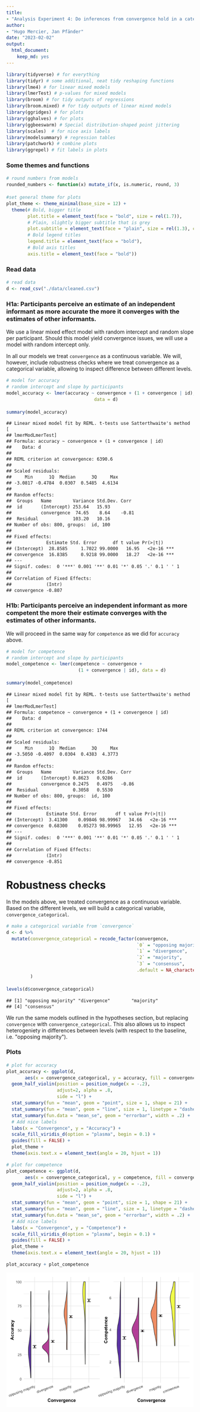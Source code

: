 ```yaml
---
title: 
- "Analysis Experiment 4: Do inferences from convergence hold in a categorical choice setting?"
author: 
- "Hugo Mercier, Jan Pfänder" 
date: "2023-02-02"
output: 
  html_document: 
    keep_md: yes
---
```





```r
library(tidyverse) # for everything
library(tidyr) # some additional, neat tidy reshaping functions
library(lme4) # for linear mixed models
library(lmerTest) # p-values for mixed models
library(broom) # for tidy outputs of regressions
library(broom.mixed) # for tidy outputs of linear mixed models
library(ggridges) # for plots
library(gghalves) # for plots
library(ggbeeswarm) # Special distribution-shaped point jittering
library(scales)  # for nice axis labels
library(modelsummary) # regression tables
library(patchwork) # combine plots
library(ggrepel) # fit labels in plots 
```

### Some themes and functions


```r
# round numbers from models
rounded_numbers <- function(x) mutate_if(x, is.numeric, round, 3)

#set general theme for plots
plot_theme <- theme_minimal(base_size = 12) +
  theme(# Bold, bigger title
        plot.title = element_text(face = "bold", size = rel(1.7)),
        # Plain, slightly bigger subtitle that is grey
        plot.subtitle = element_text(face = "plain", size = rel(1.3), color = "grey70"),
        # Bold legend titles
        legend.title = element_text(face = "bold"),
        # Bold axis titles
        axis.title = element_text(face = "bold"))
```

### Read data

```r
# read data
d <- read_csv("./data/cleaned.csv")
```

### H1a: Participants perceive an estimate of an independent informant as more accurate the more it converges with the estimates of other informants.

We use a linear mixed effect model with random intercept and random slope per participant. Should this model yield convergence issues, we will use a model with random intercept only. 

In all our models we treat `convergence` as a continuous variable. We will, however, include robustness checks where we treat convergence as a categorical variable, allowing to inspect difference between different levels. 


```r
# model for accuracy
# random intercept and slope by participants
model_accuracy <- lmer(accuracy ~ convergence + (1 + convergence | id), 
                                 data = d)

summary(model_accuracy)
```

```
## Linear mixed model fit by REML. t-tests use Satterthwaite's method [
## lmerModLmerTest]
## Formula: accuracy ~ convergence + (1 + convergence | id)
##    Data: d
## 
## REML criterion at convergence: 6390.6
## 
## Scaled residuals: 
##     Min      1Q  Median      3Q     Max 
## -3.0817 -0.4784  0.0307  0.5485  4.6134 
## 
## Random effects:
##  Groups   Name        Variance Std.Dev. Corr 
##  id       (Intercept) 253.64   15.93         
##           convergence  74.65    8.64    -0.81
##  Residual             103.20   10.16         
## Number of obs: 800, groups:  id, 100
## 
## Fixed effects:
##             Estimate Std. Error      df t value Pr(>|t|)    
## (Intercept)  28.8585     1.7022 99.0000   16.95   <2e-16 ***
## convergence  16.8385     0.9218 99.0000   18.27   <2e-16 ***
## ---
## Signif. codes:  0 '***' 0.001 '**' 0.01 '*' 0.05 '.' 0.1 ' ' 1
## 
## Correlation of Fixed Effects:
##             (Intr)
## convergence -0.807
```


### H1b: Participants perceive an independent informant as more competent the more their estimate converges with the estimates of other informants.

We will proceed in the same way for `competence` as we did for `accuracy` above.


```r
# model for competence
# random intercept and slope by participants
model_competence <- lmer(competence ~ convergence + 
                           (1 + convergence | id), data = d)

summary(model_competence)
```

```
## Linear mixed model fit by REML. t-tests use Satterthwaite's method [
## lmerModLmerTest]
## Formula: competence ~ convergence + (1 + convergence | id)
##    Data: d
## 
## REML criterion at convergence: 1744
## 
## Scaled residuals: 
##     Min      1Q  Median      3Q     Max 
## -3.5050 -0.4097  0.0304  0.4383  4.3773 
## 
## Random effects:
##  Groups   Name        Variance Std.Dev. Corr 
##  id       (Intercept) 0.8623   0.9286        
##           convergence 0.2475   0.4975   -0.86
##  Residual             0.3058   0.5530        
## Number of obs: 800, groups:  id, 100
## 
## Fixed effects:
##             Estimate Std. Error       df t value Pr(>|t|)    
## (Intercept)  3.41300    0.09846 98.99967   34.66   <2e-16 ***
## convergence  0.68300    0.05273 98.99965   12.95   <2e-16 ***
## ---
## Signif. codes:  0 '***' 0.001 '**' 0.01 '*' 0.05 '.' 0.1 ' ' 1
## 
## Correlation of Fixed Effects:
##             (Intr)
## convergence -0.851
```

# Robustness checks

In the models above, we treated convergence as a continuous variable. Based on the different levels, we will build a categorical variable, `convergence_categorical`. 


```r
# make a categorical variable from `convergence`
d <- d %>% 
  mutate(convergence_categorical = recode_factor(convergence, 
                                                 `0` = "opposing majority", 
                                                 `1` = "divergence", 
                                                 `2` = "majority", 
                                                 `3` = "consensus",
                                                 .default = NA_character_)
         )

levels(d$convergence_categorical)
```

```
## [1] "opposing majority" "divergence"        "majority"         
## [4] "consensus"
```


We run the same models outlined in the hypotheses section, but replacing `convergence` with `convergence_categorical`. This also allows us to inspect heterogeniety in differences between levels (with respect to the baseline, i.e. "opposing majority"). 


### Plots


```r
# plot for accuracy
plot_accuracy <- ggplot(d,
       aes(x = convergence_categorical, y = accuracy, fill = convergence_categorical)) +
  geom_half_violin(position = position_nudge(x = -.2),
                   adjust=2, alpha = .8,
                   side = "l") +
  stat_summary(fun = "mean", geom = "point", size = 1, shape = 21) +
  stat_summary(fun = "mean", geom = "line", size = 1, linetype = "dashed") +
  stat_summary(fun.data = "mean_se", geom = "errorbar", width = .2) +
  # Add nice labels
  labs(x = "Convergence", y = "Accuracy") +
  scale_fill_viridis_d(option = "plasma", begin = 0.1) +
  guides(fill = FALSE) +
  plot_theme + 
  theme(axis.text.x = element_text(angle = 20, hjust = 1))
```


```r
# plot for competence
plot_competence <- ggplot(d,
       aes(x = convergence_categorical, y = competence, fill = convergence_categorical)) +
  geom_half_violin(position = position_nudge(x = -.2),
                   adjust=2, alpha = .8,
                   side = "l") +
  stat_summary(fun = "mean", geom = "point", size = 1, shape = 21) +
  stat_summary(fun = "mean", geom = "line", size = 1, linetype = "dashed") +
  stat_summary(fun.data = "mean_se", geom = "errorbar", width = .2) +
  # Add nice labels
  labs(x = "Convergence", y = "Competence") +
  scale_fill_viridis_d(option = "plasma", begin = 0.1) +
  guides(fill = FALSE) +
  plot_theme + 
  theme(axis.text.x = element_text(angle = 20, hjust = 1))
```



```r
plot_accuracy + plot_competence
```

![](analysis_files/figure-html/unnamed-chunk-9-1.png)<!-- -->




